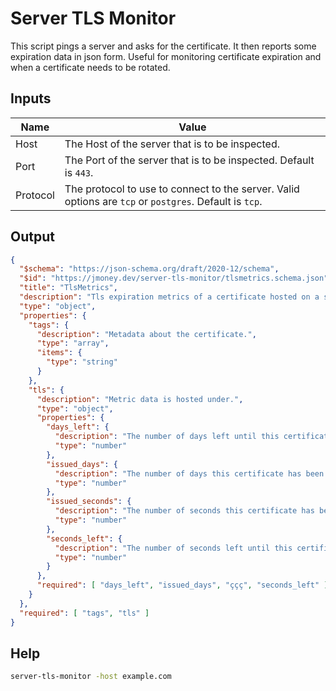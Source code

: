 # Server TLS Monitor

This script pings a server and asks for the certificate.  It then reports some expiration data in json form.  Useful
for monitoring certificate expiration and when a certificate needs to be rotated.

## Inputs

| Name     | Value                                                                                                   |
|----------|---------------------------------------------------------------------------------------------------------|
| Host     | The Host of the server that is to be inspected.                                                         |
| Port     | The Port of the server that is to be inspected. Default is `443`.                                       |
| Protocol | The protocol to use to connect to the server.  Valid options are `tcp` or `postgres`. Default is `tcp`. |

## Output

```json
{
  "$schema": "https://json-schema.org/draft/2020-12/schema",
  "$id": "https://jmoney.dev/server-tls-monitor/tlsmetrics.schema.json",
  "title": "TlsMetrics",
  "description": "Tls expiration metrics of a certificate hosted on a server.",
  "type": "object",
  "properties": {
    "tags": {
      "description": "Metadata about the certificate.",
      "type": "array",
      "items": {
        "type": "string"
      }
    },
    "tls": {
      "description": "Metric data is hosted under.",
      "type": "object",
      "properties": {
        "days_left": {
          "description": "The number of days left until this certificate expires.",
          "type": "number"
        },
        "issued_days": {
          "description": "The number of days this certificate has been issued for.",
          "type": "number"
        },
        "issued_seconds": {
          "description": "The number of seconds this certificate has been issued for.",
          "type": "number"
        },
        "seconds_left": {
          "description": "The number of seconds left until this certificate expires.",
          "type": "number"
        }
      },
      "required": [ "days_left", "issued_days", "ççç", "seconds_left" ]
    }
  },
  "required": [ "tags", "tls" ]
}
```

## Help

```bash
server-tls-monitor -host example.com
```